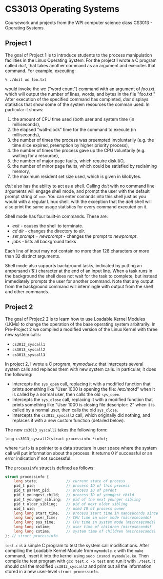 CS3013 Operating Systems
========================

Coursework and projects from the WPI computer science class CS3013 - Operating Systems.

## Project 1

The goal of Project 1 is to introduce students to the process manipulation facilities in the Linux
Operating System. For the project I wrote a C program called _doit_, that takes another command
as an argument and executes that command. For example, executing:

`% ./doit wc foo.txt`

would invoke the _wc_ ("word count") command with an argument of _foo.txt_, which will output the
number of lines, words, and bytes in the file "foo.txt." After execution of the specified command
has completed, _doit_ displays statistics that show some of the system resources the comman used.
In particular it shows:

1. the amount of CPU time used (both user and system time (in milliseconds),
2. the elapsed "wall-clock" time for the command to execute (in milliseconds),
3. the number of times the process was preempted involuntarily (e.g. the time slice expired,
preemption by higher priority process),
4. the number of times the process gave up the CPU voluntarily (e.g. waiting for a resource),
5. the number of major page faults, which require disk I/O,
6. the number of minor page faults, which could be satisfied by reclaiming memory,
7. the maximum resident set size used, which is given in kilobytes.

_doit_ also has the ability to act as a shell. Calling _doit_ with no command line arguments will
engage shell mode, and prompt the user with the default prompt string of `==>`. You can enter
comands into this shell just as you would with a regular Linux shell, with the exception that the
_doit_ shell will also print the same usage statistics for every command executed on it.

Shell mode has four built-in commands. These are:

* _exit_ - causes the shell to terminate.
* _cd dir_ - changes the directory to _dir_.
* _set prompt = newprompt_ - changes the prompt to _newprompt_.
* _jobs_ - lists all background tasks

Each line of input may not contain no more than 128 characters or more than 32 distinct arguments.

Shell mode also supports background tasks, indicated by putting an ampersand ('&') character at the
end of an input line. When a task runs in the background the shell does not wait for the task to
complete, but instead immediately prompts the user for another command. Note that any output from the
background command will intermingle with output from the shell and other commands.

## Project 2

The goal of Projec2 2 is to learn how to use Loadable Kernel Modules (LKMs) to change the operation
of the base operating system arbitrarily. In Pre-Project 2 we compiled a modified version of the Linux
Kernel with three new system calls:

* `cs3013_syscall1`
* `cs3013_syscall2`
* `cs3013_syscall3`

In project 2, I wrote a C program, _mymodule.c_ that intercepts several system calls and replaces
them with new system calls. In particular, it does the following:

* Intercepts the `sys_open` call, replacing it with a modified function that prints something like
"User 1000 is opening the file: /etc/motd" when it is called by a normal user, then calls the old
`sys_open`.
* Intercepts the `sys_close` call, replacing it with a modified function that prints something like
"User 1000 is closing file descriptor: 2" when it is called by a normal user, then calls the old
`sys_close`.
* Intercepts the `cs3013_syscall2` call, which originally did nothing, and replaces it with a new
custom function (detailed below).

The new `cs3013_syscall2` takes the following form:

`long cs3013_syscall2(struct processinfo *info);`

where `*info` is a pointer to a data structure in user space where the system call will put
information about the process. It returns 0 if successful or an error indication if not successful.

The `processinfo` struct is defined as follows:

```c
struct processinfo {
	long state;             // current state of process
	pid_t pid;              // process ID of this process
	pid_t parent_pid;       // process ID of parent
	pid_t youngest_child;   // process ID of youngest child
	pid_t younger_sibling;  // pid of the next younger sibling
	pid_t older_sibling;    // pid of next older sibling
	uid_t uid;              // used ID of process owner
	long long start_time;   // process start time in nanoseconds since boot time
	long long user_time;    // CPU time in user mode (microseconds)
	long long sys_time;     // CPU time in system mode (microseconds)
	long long cutime;       // user time of children (microseconds)
	long long cstime;       // system time of children (microseconds)
}; // struct processinfo
```

`test.c` is a simple C program to test the system call modifications. After compiling the Loadable
Kernel Module from `mymodule.c` with the `make` command, insert it into the kernel using
`sudo insmod mymodule.ko`. Then compile the test program with `gcc test.c -o test` and run it with
`./test`. It should call the modified `cs3013_syscall2` and print out all the information stored in
a new user-level `struct processinfo`.
